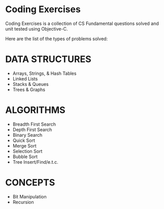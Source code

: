 Coding Exercises
================

Coding Exercises is a collection of CS Fundamental questions solved and unit tested using Objective-C.

Here are the list of the types of problems solved:

DATA STRUCTURES
===============
* Arrays, Strings, & Hash Tables
* Linked Lists
* Stacks & Queues
* Trees & Graphs

ALGORITHMS
==========
* Breadth First Search
* Depth First Search
* Binary Search
* Quick Sort
* Merge Sort
* Selection Sort
* Bubble Sort
* Tree Insert/Find/e.t.c.

CONCEPTS
========
* Bit Manipulation
* Recursion